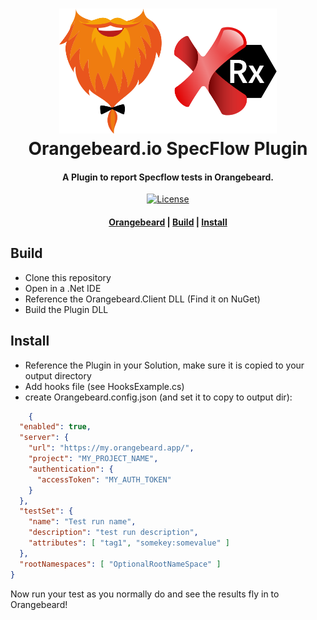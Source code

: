 <h1 align="center">
  <a href="https://github.com/orangebeard-io/SpecFlow-Plugin">
    <img src="https://raw.githubusercontent.com/orangebeard-io/SpecFlow-Plugin/master/.github/logo.svg" alt="Orangebeard.io FitNesse TestSystemListener" height="200">
  </a>
  <br>Orangebeard.io SpecFlow Plugin<br>
</h1>

<h4 align="center">A Plugin to report Specflow tests in Orangebeard.</h4>

<p align="center">
  <a href="https://github.com/orangebeard-io/SpecFlow-Plugin/blob/master/LICENSE.txt">
    <img src="https://img.shields.io/github/license/orangebeard-io/SpecFlow-Plugin?style=flat-square"
      alt="License" />
  </a>
</p>

<div align="center">
  <h4>
    <a href="https://orangebeard.io">Orangebeard</a> |
    <a href="#build">Build</a> |
    <a href="#install">Install</a>
  </h4>
</div>

## Build
 * Clone this repository
 * Open in a .Net IDE
 * Reference the Orangebeard.Client DLL (Find it on NuGet)
 * Build the Plugin DLL

## Install

 * Reference the Plugin in your Solution, make sure it is copied to your output directory
 * Add hooks file (see HooksExample.cs)
 * create Orangebeard.config.json (and set it to copy to output dir):

```json
    {
  "enabled": true,
  "server": {
    "url": "https://my.orangebeard.app/",
    "project": "MY_PROJECT_NAME",
    "authentication": {
      "accessToken": "MY_AUTH_TOKEN"
    }
  },
  "testSet": {
    "name": "Test run name",
    "description": "test run description",
    "attributes": [ "tag1", "somekey:somevalue" ]
  },
  "rootNamespaces": [ "OptionalRootNameSpace" ]
}

```

Now run your test as you normally do and see the results fly in to Orangebeard!

